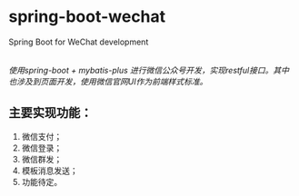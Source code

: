 # spring-boot-wechat

 Spring Boot for WeChat development
 
 <br/> *使用spring-boot + mybatis-plus 进行微信公众号开发，实现restful接口。其中也涉及到页面开发，使用微信官网UI作为前端样式标准。*
 
## 主要实现功能：
1. 微信支付；
2. 微信登录；
3. 微信群发；
4. 模板消息发送；
5. 功能待定。
